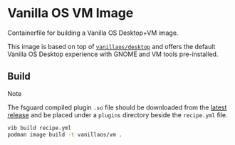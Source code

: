 # Vanilla OS VM Image

Containerfile for building a Vanilla OS Desktop+VM image.

This image is based on top of [`vanillaos/desktop`](https://github.com/Vanilla-OS/desktop-image/pkgs/container/desktop) and offers the default Vanilla OS Desktop experience with GNOME and VM tools pre-installed.

## Build

> [!NOTE]
> The fsguard compiled plugin `.so` file should be downloaded from the [latest release](https://github.com/Vanilla-OS/vib-fsguard/releases/latest) and be placed under a `plugins` directory beside the `recipe.yml` file.

```bash
vib build recipe.yml
podman image build -t vanillaos/vm .
```
